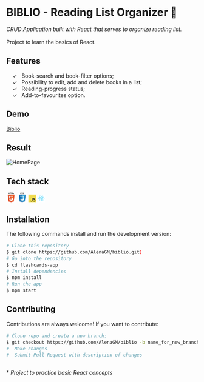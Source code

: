 # BIBLIO - Reading List Organizer :book:

_CRUD Application built with React that serves to organize reading list._<br><br>
Project to learn the basics of React.

## Features

&nbsp;&nbsp;&nbsp;&nbsp;&check;&nbsp;&nbsp; Book-search and book-filter options;<br>
&nbsp;&nbsp;&nbsp;&nbsp;&check;&nbsp;&nbsp; Possibility to edit, add and delete books in a list;<br>
&nbsp;&nbsp;&nbsp;&nbsp;&check;&nbsp;&nbsp; Reading-progress status;<br>
&nbsp;&nbsp;&nbsp;&nbsp;&check;&nbsp;&nbsp; Add-to-favourites option.<br>

## Demo

[Biblio]

## Result

<img width="45%" alt="HomePage" src="../main/captureweb.jpeg">


## Tech stack

<code><img height="25" src="https://raw.githubusercontent.com/github/explore/80688e429a7d4ef2fca1e82350fe8e3517d3494d/topics/html/html.png"></code>
<code><img height="25" src="https://raw.githubusercontent.com/github/explore/80688e429a7d4ef2fca1e82350fe8e3517d3494d/topics/css/css.png"></code>
<code><img height="20" src="https://raw.githubusercontent.com/github/explore/80688e429a7d4ef2fca1e82350fe8e3517d3494d/topics/javascript/javascript.png"></code>
<code><img height="20" src="https://raw.githubusercontent.com/github/explore/80688e429a7d4ef2fca1e82350fe8e3517d3494d/topics/react/react.png"></code>

## Installation

The following commands install and run the development version:

```bash
# Clone this repository
$ git clone https://github.com/AlenaGM/biblio.git)
# Go into the repository
$ cd flashcards-app
# Install dependencies
$ npm install
# Run the app
$ npm start
```

## Contributing

Contributions are always welcome! If you want to contribute:

```bash
# Clone repo and create a new branch:
$ git checkout https://github.com/AlenaGM/biblio -b name_for_new_branch
#  Make changes
#  Submit Pull Request with description of changes
```

##

  
  \* _Project to practice basic React concepts_ 
  

   [Biblio]: <https://alenagm.github.io/biblio/>

